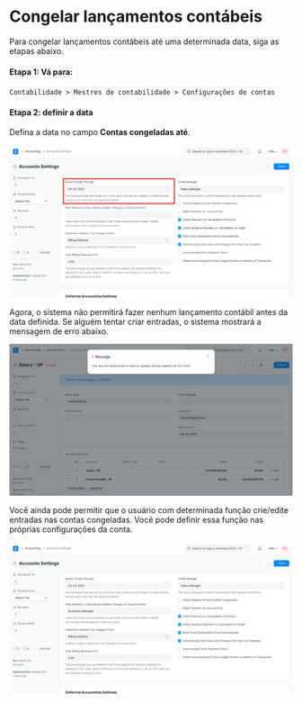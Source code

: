 # Congelar lançamentos contábeis


Para congelar lançamentos contábeis até uma determinada data, siga as etapas abaixo.


#### Etapa 1: Vá para:


`Contabilidade > Mestres de contabilidade > Configurações de contas`


#### Etapa 2: definir a data


Defina a data no campo **Contas congeladas até**.


![Livros fechados até](/files/books-closed-through.png)


Agora, o sistema não permitirá fazer nenhum lançamento contábil antes da data definida. Se alguém tentar criar entradas, o sistema mostrará a mensagem de erro abaixo.


![Frozen Date Error](/files/error-message-in-transaction.png)


Você ainda pode permitir que o usuário com determinada função crie/edite entradas nas contas congeladas. Você pode definir essa função nas próprias configurações da conta.


![Função permitida para fechar livros](/files/role-allowed-to-close-books.png)

